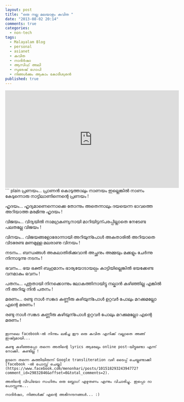 ```yaml
---
layout: post
title: "ഒരു നല്ല മലയാളം കവിത "
date: "2013-08-02 20:14"
comments: true
categories:
  - non-tech
tags:
  - Malayalam Blog
  - personal
  - asianet
  - കവിത
  - നാദിർഷാ
  - ആസിഫ് അലി
  - സുരേഷ് ഗോപി
  - നിങ്ങൾക്കും ആകാം കോടീശ്വരൻ
published: true
---
```


<iframe width="560" height="315" src="https://www.youtube.com/embed/YuyyArqlkXM" frameborder="0" allowfullscreen></iframe>
<!-- more -->
``` plain
പ്രണയം... പ്രാണൻ കൊടുത്താലും നാണയം ഇല്ലെങ്കിൽ നാണം കേടുന്നൊരു നാട്ടിലാണിന്നെന്റെ പ്രണയം !

ഹൃദയം... ഹൃദ്യമാണെന്നൊക്കെ തോന്നും അതെന്നാലും ദയയെന്ന ഭാവത്തെ അറിയാത്ത മരമിന്നു ഹൃദയം !

വിജയം... വിദ്യയിൽ നാമഗ്രകണ്യനായി മാറിയിട്ടന്പരപ്പില്ലാതെ നേടേണ്ട പലതല്ലേ വിജയം !

വിനയം... വിജയങ്ങളോരോന്നായി അറിയുന്പോൾ അകതാരിൽ അറിയാതെ വിടരേണ്ട മണമുള്ള മലരാണു വിനയം !

നടനം... ബന്ധങ്ങൾ അകലാതിരിക്കുവാൻ അച്ഛനും അമ്മയും മക്കളും ചേർന്നു നിന്നാടുന്നു നടനം !

ഭവനം... ഭയ ഭക്തി ബഹുമാനം ഭാര്യയോടായല്പം കാട്ടിയില്ലെങ്കിൽ ഭയക്കേണ്ട വനമാകും ഭവനം !

പതനം... പുതുതായി നിനക്കൊന്നും ലോകത്തിനായിട്ടു നല്കാൻ കഴിഞ്ഞില്ല എങ്കിൽ നീ അറിയൂ നിൻ പതനം !

മരണം... രണ്ടു നാൾ സങ്കട കണ്ണീരു കഴിയുന്പോൾ ഉറ്റവർ പോലും മറക്കുമല്ലോ എന്റെ മരണം !

രണ്ടു നാൾ സങ്കട കണ്ണീരു കഴിയുന്പോൾ ഉറ്റവർ പോലും മറക്കുമല്ലോ എന്റെ മരണം !
```

ഇന്നലെ facebook-ൽ നിന്നും ലഭിച്ച ഈ ഒരു കവിത എനിക്ക് വല്ലാതെ അങ്ങ് ഇഷ്ട്ടമായി...

കണ്ടു കഴിഞ്ഞപ്പോ തന്നെ അതിന്റെ lyrics ആരേലും online post-യിട്ടുണ്ടോ എന്ന് നോക്കി. കണ്ടില്ല !

ഉടനെ തന്നെ കുത്തിയിരുന്ന് Google transliteration വഴി ടൈപ്പ് ചെയ്തുണ്ടാക്കി [facebook -ൽ പോസ്റ്റ്‌ ചെയ്തു](https://www.facebook.com/menonhari/posts/10151829324394772?comment_id=29832846&offset=0&total_comments=2).

അതിന്റെ വീഡിയോ സഹിതം ഒരു ബ്ലോഗ്‌ എഴുതണം എന്നും വിചാരിച്ചു. ഇപ്പൊ ദാ പോസ്റ്റുന്നു...

നാദിർഷാ, നിങ്ങൾക്ക് എന്റെ അഭിനന്ദനങ്ങൾ... :)